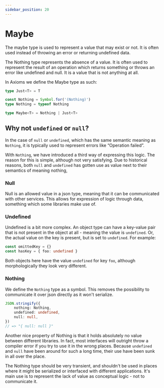 ```yaml
---
sidebar_position: 20
---
```


# Maybe

The maybe type is used to represent a value that may exist or not. It is often used instead of throwing an error or returning undefined data.

The Nothing type represents the absence of a value. It is often used to represent the result of an operation which returns something or throws an error like undefined and null. It is a value that is not anything at all.

In Axioms we define the Maybe type as such:

```ts
type Just<T> = T

const Nothing = Symbol.for('(Nothing)')
type Nothing = typeof Nothing

type Maybe<T> = Nothing | Just<T>
```

## Why not `undefined` or `null`?

In the case of `null` or `undefined`, which has the same semantic meaning as `Nothing`, it is typically used to represent errors like “Operation failed”.

With `Nothing`, we have introduced a third way of expressing this logic. The reason for this is simple, although not very satisfying. Due to historical reasons, both `null` and `undefined` has gotten use as value next to their semantics of meaning nothing,

### Null

Null is an allowed value in a json type, meaning that it can be communicated with other services. This allows for expression of logic through data, something which some libraries make use of.

### Undefined

Undefined is a bit more complex. An object type can have a key-value pair that is not present in the object at all - meaning the value is `undefined`. Or, the actual value on the key is present, but is set to `undefined`. For example:

```ts
const omittedKey = {}
const hasKey = { foo: undefined }
```

Both objects here have the value `undefined` for key `foo`, although morphologically they look very different.

### Nothing

We define the `Nothing` type as a symbol. This removes the possibility to communicate it over json directly as it won't serialize.

```ts
JSON.stringify({
    nothing: Nothing,
    undefined: undefined,
    null: null,
})
// => "{ null: null }"
```

Another nice property of Nothing is that it holds absolutely no value between different libraries. In fact, most interfaces will outright throw a compiler error if you try to use it in the wrong places. Because `undefined` and `null` have been around for such a long time, their use have been sunk in all over the place.

The Nothing type should be very transient, and shouldn't be used in places where it might be serialized or interfaced with different applications. It's main use is to represent the lack of value as conceptual logic - not to communicate it.
